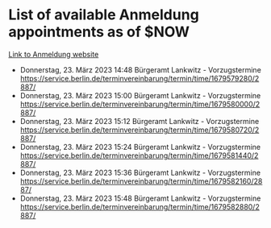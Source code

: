 # List of available Anmeldung appointments as of $NOW
[Link to Anmeldung website](https://service.berlin.de/terminvereinbarung/termin/tag.php?termin=1&anliegen[]=120686&dienstleisterlist=122210,122217,327316,122219,327312,122227,327314,122231,327346,122243,327348,122254,122252,329742,122260,329745,122262,329748,122271,327278,122273,327274,122277,327276,330436,122280,327294,122282,327290,122284,327292,122291,327270,122285,327266,122286,327264,122296,327268,150230,329760,122297,327286,122294,327284,122312,329763,122314,329775,122304,327330,122311,327334,122309,327332,317869,122281,327352,122279,329772,122283,122276,327324,122274,327326,122267,329766,122246,327318,122251,327320,122257,327322,122208,327298,122226,327300&herkunft=http%3A%2F%2Fservice.berlin.de%2Fdienstleistung%2F120686%2F)
- Donnerstag, 23. März 2023 14:48 Bürgeramt Lankwitz - Vorzugstermine https://service.berlin.de/terminvereinbarung/termin/time/1679579280/2887/
- Donnerstag, 23. März 2023 15:00 Bürgeramt Lankwitz - Vorzugstermine https://service.berlin.de/terminvereinbarung/termin/time/1679580000/2887/
- Donnerstag, 23. März 2023 15:12 Bürgeramt Lankwitz - Vorzugstermine https://service.berlin.de/terminvereinbarung/termin/time/1679580720/2887/
- Donnerstag, 23. März 2023 15:24 Bürgeramt Lankwitz - Vorzugstermine https://service.berlin.de/terminvereinbarung/termin/time/1679581440/2887/
- Donnerstag, 23. März 2023 15:36 Bürgeramt Lankwitz - Vorzugstermine https://service.berlin.de/terminvereinbarung/termin/time/1679582160/2887/
- Donnerstag, 23. März 2023 15:48 Bürgeramt Lankwitz - Vorzugstermine https://service.berlin.de/terminvereinbarung/termin/time/1679582880/2887/
